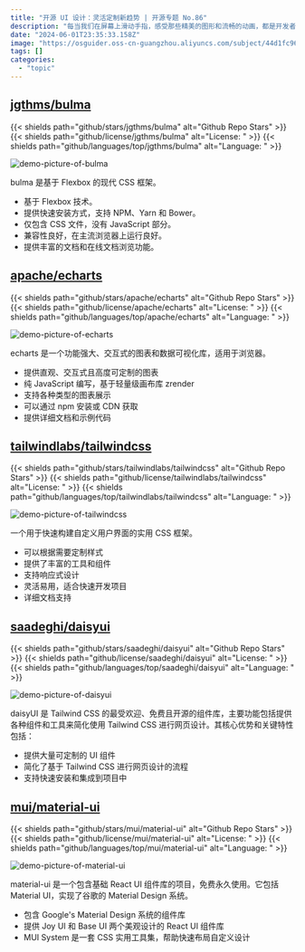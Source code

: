 ```yaml
---
title: "开源 UI 设计：灵活定制新趋势 | 开源专题 No.86"
description: "每当我们在屏幕上滑动手指，感受那些精美的图形和流畅的动画，都是开发者对细节的执着追求。这些开源项目，正是他们智慧和创造力的结晶。"
date: "2024-06-01T23:35:33.158Z"
image: "https://osguider.oss-cn-guangzhou.aliyuncs.com/subject/44d1fc968d28e9e6a2f37e190ce2c9b7.png"
tags: []
categories:
  - "topic"
---
```


## [jgthms/bulma](https://github.com/jgthms/bulma)

{{< shields path="github/stars/jgthms/bulma" alt="Github Repo Stars" >}} {{< shields path="github/license/jgthms/bulma" alt="License: " >}} {{< shields path="github/languages/top/jgthms/bulma" alt="Language: " >}}

![demo-picture-of-bulma](https://static.osguider.com/subject/github/jgthms/bulma/0dc6b8baea8fc21f30896c9e8384fdc6.png)

bulma 是基于 Flexbox 的现代 CSS 框架。

- 基于 Flexbox 技术。
- 提供快速安装方式，支持 NPM、Yarn 和 Bower。
- 仅包含 CSS 文件，没有 JavaScript 部分。
- 兼容性良好，在主流浏览器上运行良好。
- 提供丰富的文档和在线文档浏览功能。
  
## [apache/echarts](https://github.com/apache/echarts)

{{< shields path="github/stars/apache/echarts" alt="Github Repo Stars" >}} {{< shields path="github/license/apache/echarts" alt="License: " >}} {{< shields path="github/languages/top/apache/echarts" alt="Language: " >}}

![demo-picture-of-echarts](https://picgo-daily.oss-cn-guangzhou.aliyuncs.com/picgo-daily/2024/c8b2a6a4a4738e0b4cd625715dd112e2.png)

echarts 是一个功能强大、交互式的图表和数据可视化库，适用于浏览器。

- 提供直观、交互式且高度可定制的图表
- 纯 JavaScript 编写，基于轻量级画布库 zrender
- 支持各种类型的图表展示
- 可以通过 npm 安装或 CDN 获取
- 提供详细文档和示例代码
  
## [tailwindlabs/tailwindcss](https://github.com/tailwindlabs/tailwindcss)

{{< shields path="github/stars/tailwindlabs/tailwindcss" alt="Github Repo Stars" >}} {{< shields path="github/license/tailwindlabs/tailwindcss" alt="License: " >}} {{< shields path="github/languages/top/tailwindlabs/tailwindcss" alt="Language: " >}}

![demo-picture-of-tailwindcss](https://picgo-daily.oss-cn-guangzhou.aliyuncs.com/picgo-daily/2023/5df7493fd6522c00fcbbd9a40fc5b16a.png)

一个用于快速构建自定义用户界面的实用 CSS 框架。

- 可以根据需要定制样式
- 提供了丰富的工具和组件
- 支持响应式设计
- 灵活易用，适合快速开发项目
- 详细文档支持
  
## [saadeghi/daisyui](https://github.com/saadeghi/daisyui)

{{< shields path="github/stars/saadeghi/daisyui" alt="Github Repo Stars" >}} {{< shields path="github/license/saadeghi/daisyui" alt="License: " >}} {{< shields path="github/languages/top/saadeghi/daisyui" alt="Language: " >}}

![demo-picture-of-daisyui](https://picgo-daily.oss-cn-guangzhou.aliyuncs.com/picgo-daily/2023/59c94545f46ab3b6b7780bbeb72b0c23.png)

daisyUI 是 Tailwind CSS 的最受欢迎、免费且开源的组件库，主要功能包括提供各种组件和工具来简化使用 Tailwind CSS 进行网页设计。其核心优势和关键特性包括：

- 提供大量可定制的 UI 组件
- 简化了基于 Tailwind CSS 进行网页设计的流程
- 支持快速安装和集成到项目中
  
## [mui/material-ui](https://github.com/mui/material-ui)

{{< shields path="github/stars/mui/material-ui" alt="Github Repo Stars" >}} {{< shields path="github/license/mui/material-ui" alt="License: " >}} {{< shields path="github/languages/top/mui/material-ui" alt="Language: " >}}

![demo-picture-of-material-ui](https://picgo-daily.oss-cn-guangzhou.aliyuncs.com/picgo-daily/2024/c10d8e70fa6afd76347aff365cc43b1d.png)

material-ui 是一个包含基础 React UI 组件库的项目，免费永久使用。它包括 Material UI，实现了谷歌的 Material Design 系统。

- 包含 Google's Material Design 系统的组件库
- 提供 Joy UI 和 Base UI 两个美观设计的 React UI 组件库
- MUI System 是一套 CSS 实用工具集，帮助快速布局自定义设计
  
